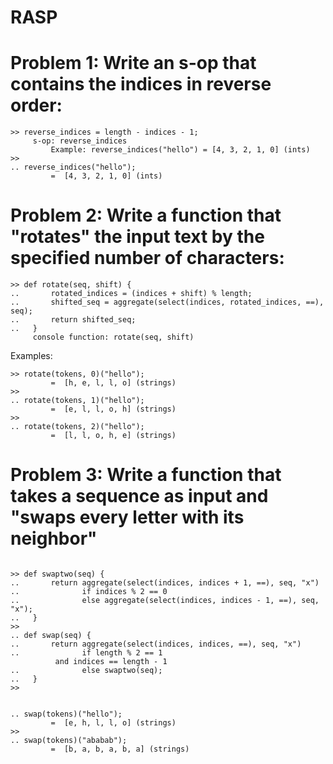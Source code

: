 # RASP

# Problem 1: Write an s-op that contains the indices in reverse order:

```
>> reverse_indices = length - indices - 1;
     s-op: reverse_indices
         Example: reverse_indices("hello") = [4, 3, 2, 1, 0] (ints)
>> 
.. reverse_indices("hello");
         =  [4, 3, 2, 1, 0] (ints)
```
# Problem 2: Write a function that "rotates" the input text by the specified number of characters:
```
>> def rotate(seq, shift) {
..       rotated_indices = (indices + shift) % length;
..       shifted_seq = aggregate(select(indices, rotated_indices, ==), seq);
..       return shifted_seq;
..   }
     console function: rotate(seq, shift)
```
Examples:
```
>> rotate(tokens, 0)("hello");
         =  [h, e, l, l, o] (strings)
>> 
.. rotate(tokens, 1)("hello");
         =  [e, l, l, o, h] (strings)
>> 
.. rotate(tokens, 2)("hello");
         =  [l, l, o, h, e] (strings)
```

# Problem 3: Write a function that takes a sequence as input and "swaps every letter with its neighbor"
```

>> def swaptwo(seq) {
..       return aggregate(select(indices, indices + 1, ==), seq, "x") 
..              if indices % 2 == 0 
..              else aggregate(select(indices, indices - 1, ==), seq, "x");
..   }
>> 
.. def swap(seq) {
..       return aggregate(select(indices, indices, ==), seq, "x")
..              if length % 2 == 1
          and indices == length - 1
..              else swaptwo(seq);
..   }
>>
```
```

.. swap(tokens)("hello");
         =  [e, h, l, l, o] (strings)
>> 
.. swap(tokens)("ababab");
         =  [b, a, b, a, b, a] (strings)
```

